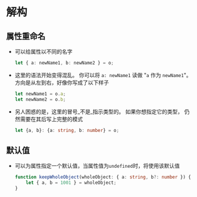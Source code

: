 # 解构

## 属性重命名

+ 可以给属性以不同的名字

    ```ts
    let { a: newName1, b: newName2 } = o;
    ```

+ 这里的语法开始变得混乱。 你可以将 `a: newName1` 读做 "`a` 作为 `newName1`"。 方向是从左到右，好像你写成了以下样子

    ```ts
    let newName1 = o.a;
    let newName2 = o.b;
    ```

+ 另人困惑的是，这里的冒号\_不是\_指示类型的。 如果你想指定它的类型， 仍然需要在其后写上完整的模式

    ```ts
    let {a, b}: {a: string, b: number} = o;
    ```

## 默认值

+ 可以为属性指定一个默认值，当属性值为`undefined`时，将使用该默认值

    ```ts
    function keepWholeObject(wholeObject: { a: string, b?: number }) {
        let { a, b = 1001 } = wholeObject;
    }
    ```
